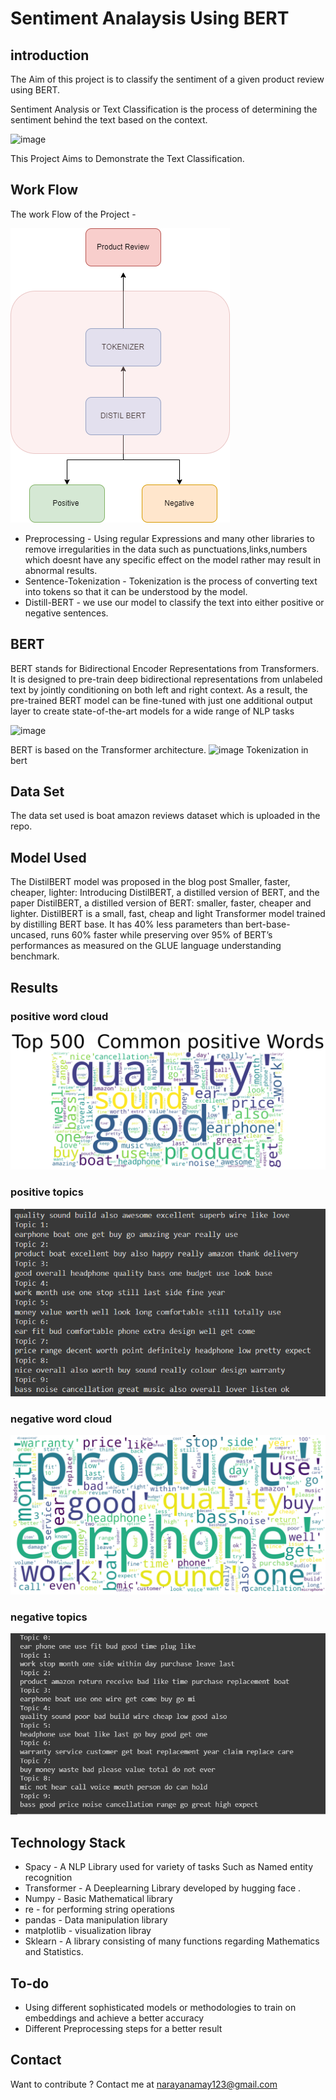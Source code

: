 # Sentiment Analaysis Using BERT
## introduction
The Aim of this project is to classify the sentiment of a given product review using BERT.

Sentiment Analysis or Text Classification is the process of determining the sentiment behind the text based on the context.

![image](https://editor.analyticsvidhya.com/uploads/61727sentiment-fig-1-689.jpeg)

This Project Aims to Demonstrate the Text Classification.
## Work Flow
The work Flow of the Project - 

![img](https://github.com/gd1m3y/Product-Sentiment-Analaysis-Using-BERT/blob/main/workflow.png)

* Preprocessing - Using regular Expressions and many other libraries to remove irregularities in the data such as punctuations,links,numbers which doesnt have any specific effect on the model rather may result in abnormal results.
* Sentence-Tokenization - Tokenization is the process of converting text into tokens so that it can be understood by the model.
* Distill-BERT - we use our model to classify the text into either positive or negative sentences.


## BERT
BERT stands for Bidirectional Encoder Representations from Transformers. It is designed to pre-train deep bidirectional representations from unlabeled text by jointly conditioning on both left and right context. As a result, the pre-trained BERT model can be fine-tuned with just one additional output layer to create state-of-the-art models for a wide range of NLP tasks


![image](https://cdn.analyticsvidhya.com/wp-content/uploads/2019/09/bert_encoder.png)

BERT is based on the Transformer architecture.
![image](https://cdn.analyticsvidhya.com/wp-content/uploads/2019/09/bert_emnedding.png)
Tokenization in bert

## Data Set
The data set used is boat amazon reviews dataset which is uploaded in the repo.
## Model Used 
The DistilBERT model was proposed in the blog post Smaller, faster, cheaper, lighter: Introducing DistilBERT, a distilled version of BERT, and the paper DistilBERT, a distilled version of BERT: smaller, faster, cheaper and lighter. DistilBERT is a small, fast, cheap and light Transformer model trained by distilling BERT base. It has 40% less parameters than bert-base-uncased, runs 60% faster while preserving over 95% of BERT’s performances as measured on the GLUE language understanding benchmark.
## Results 
### positive word cloud
![image](https://github.com/gd1m3y/Product-Sentiment-Analaysis-Using-BERT/blob/main/positive.png)
### positive topics
![image](https://github.com/gd1m3y/Product-Sentiment-Analaysis-Using-BERT/blob/main/pos_topics.png)
### negative word cloud 
![image](https://github.com/gd1m3y/Product-Sentiment-Analaysis-Using-BERT/blob/main/negative.png)
### negative topics
![image](https://github.com/gd1m3y/Product-Sentiment-Analaysis-Using-BERT/blob/main/neg_topics.png)
## Technology Stack

* Spacy - A NLP Library used for variety of tasks Such as Named entity recognition
* Transformer - A Deeplearning Library developed by hugging face .
* Numpy - Basic Mathematical library
* re - for performing string operations
* pandas - Data manipulation library
* matplotlib - visualization libray
* Sklearn - A library consisting of many functions regarding Mathematics and Statistics.
## To-do
* Using different sophisticated models or methodologies to train on embeddings and achieve a better accuracy
* Different Preprocessing steps for a better result
## Contact
Want to contribute ? Contact me at narayanamay123@gmail.com
